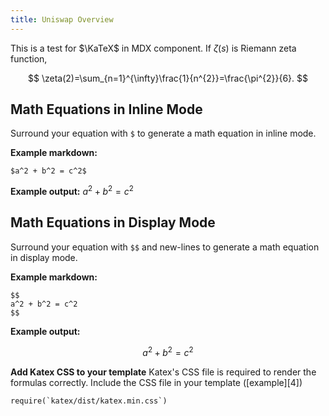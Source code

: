 ```yaml
---
title: Uniswap Overview
---
```


This is a test for $\KaTeX$ in MDX component. If $\zeta( s )$ is Riemann zeta function,

$$
\zeta(2)=\sum_{n=1}^{\infty}\frac{1}{n^{2}}=\frac{\pi^{2}}{6}.
$$

## Math Equations in Inline Mode

Surround your equation with `$` to generate a math equation in inline mode.

**Example markdown:**

```
$a^2 + b^2 = c^2$
```

**Example output:** $a^2 + b^2 = c^2$

## Math Equations in Display Mode

Surround your equation with `$$` and new-lines to generate a math equation in
display mode.

**Example markdown:**

```
$$
a^2 + b^2 = c^2
$$
```

**Example output:**

$$
a^2 + b^2 = c^2
$$

**Add Katex CSS to your template** Katex's CSS file is required to render the
formulas correctly. Include the CSS file in your template ([example][4])

```
require(`katex/dist/katex.min.css`)
```

